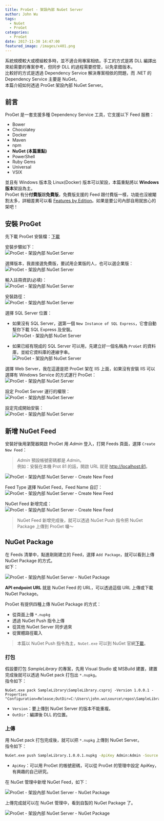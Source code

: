 ```yaml
---
title: ProGet - 架設內部 NuGet Server
author: John Wu
tags:
  - NuGet
  - ProGet
categories:
  - ProGet
date: 2017-11-30 14:47:00
featured_image: /images/x401.png
---
```


系統規模較大或模組較多時，並不適合用專案相依。手工的方式是將 DLL 編譯出來給需要的專案參考，但同步 DLL 的過程需要控管，以免拿錯版本。  
比較好的方式是透過 Dependency Service 解決專案相依的問題，而 .NET 的 Dependency Service 主要是 NuGet。  
本篇介紹如何透過 ProGet 架設內部 NuGet Server。  

<!-- more -->

## 前言

ProGet 是一套支援多種 Dependency Service 工具，它支援以下 Feed 服務：  
* Bower  
* Chocolatey  
* Docker  
* Maven  
* npm  
* **NuGet (本篇重點)**  
* PowerShell  
* Ruby Gems  
* Universal  
* VSIX  

並且有 Windows 版本及 Linux(Docker) 版本可以架設，本篇重點將以 **Windows 版本**架設為主。  
ProGet 有分**付費版**跟**免費版**，免費版支援的 Feed 跟付費版一樣，功能也沒被閹割太多，詳細差異可以看 [Features by Edition](https://inedo.com/proget/pricing/features-by-edition)。如果是要公司內部自用就放心的架吧！  

## 安裝 ProGet

先下載 ProGet 安裝檔：[下載](https://inedo.com/proget/download)  

安裝步驟如下：  
![ProGet - 架設內部 NuGet Server](/images/x387.png)

選擇版本，我直接選免費版，要試用企業版的人，也可以選企業版：  
![ProGet - 架設內部 NuGet Server](/images/x388.png)

輸入註冊資訊(必填)：  
![ProGet - 架設內部 NuGet Server](/images/x389.png)

安裝路徑：  
![ProGet - 架設內部 NuGet Server](/images/x390.png)

選擇 SQL Server 位置：  
* 如果沒有 SQL Server，選第一個 `New Instance of SQL Express`，它會自動幫你下載 SQL Express 及安裝。  
![ProGet - 架設內部 NuGet Server](/images/x391.png)

* 如果已經有現成的 SQL Server 可以用，先建立好一個名稱為 `ProGet` 的資料庫，並給它資料庫的連線字串。  
![ProGet - 架設內部 NuGet Server](/images/x392.png)

選擇 Web Server，我在這邊是把 ProGet 架在 IIS 上面，如果沒有安裝 IIS 可以選擇有 Windows Service 的方式運行 ProGet：  
![ProGet - 架設內部 NuGet Server](/images/x393.png)

設定 ProGet Server 運行的權限：  
![ProGet - 架設內部 NuGet Server](/images/x394.png)

設定完成開始安裝：  
![ProGet - 架設內部 NuGet Server](/images/x395.png)

## 新增 NuGet Feed

安裝好後用瀏覽器開啟 ProGet 用 *Admin* 登入，打開 Feeds 頁面，選擇 `Create New Feed`：  
> *Admin* 預設帳號密碼都是 *Admin*。  
> 例如：安裝在本機 Prot 81 的話，開啟 URL 就是 [http://localhost:81](#)。  

![ProGet - 架設內部 NuGet Server - Create New Feed](/images/x396.png)

Feed Type 選擇 NuGet Feed，Feed Name 自訂：  
![ProGet - 架設內部 NuGet Server - Create New Feed](/images/x397.png)

NuGet Feed 新增完成：
![ProGet - 架設內部 NuGet Server - Create New Feed](/images/x398.png)

> NuGet Feed 新增完成後，就可以透過 NuGet Push 指令把 NuGet Package 上傳到 ProGet 囉～

## NuGet Package

在 Feeds 清單中，點進剛剛建立的 Feed，選擇 `Add Package`，就可以看到上傳 NuGet Package 的方式。  
如下：  

![ProGet - 架設內部 NuGet Server - NuGet Package](/images/x399.png)

**API endpoint URL** 就是 NuGet Feed 的 URL，可以透過這個 URL 上傳或下載 NuGet Package。  

ProGet 有提供四種上傳 NuGet Package 的方式：  
* 從頁面上傳 `*.nupkg`  
* 透過 NuGet Push 指令上傳  
* 從其他 NuGet Server 同步過來  
* 從實體路徑載入  

> 本篇以 NuGet Push 指令為主，`NuGet.exe` 可以到 NuGet 官網[下載](https://www.nuget.org/downloads)。

### 打包

假設要打包 *SampleLibrary* 的專案，先用 Visual Studio 或 MSBuild 建置，建置完成後就可以透過 NuGet pack 打包出 `*.nupkg`。  
指令如下：  
```
NuGet.exe pack SampleLibrary\SampleLibrary.csproj -Version 1.0.0.1 -Properties "Configuration=Release;OutDir=C:\Users\john.wu\source\repos\SampleLibrary\SampleLibrary\bin\Release" 
```
* `Version`：要上傳到 NuGet Server 的版本不能重複。  
* `OutDir`：編譯後 DLL 的位置。  

### 上傳

用 NuGet pack 打包完成後，就可以把 `*.nupkg` 上傳到 NuGet Server。  
指令如下：  
```sh
NuGet.exe push SampleLibrary.1.0.0.1.nupkg -ApiKey Admin:Admin -Source http://localhost:81/nuget/internal/
```
* `ApiKey`：可以用 ProGet 的帳號密碼，可以從 ProGet 的管理中設定 ApiKey，有興趣的自己研究。  

在 NuGet 管理中新增 NuGet Feed，如下：  

![ProGet - 架設內部 NuGet Server - NuGet Package](/images/x400.png)

上傳完成就可以在 NuGet 管理中，看到自製的 NuGet Package 了。  

![ProGet - 架設內部 NuGet Server - NuGet Package](/images/x401.png)